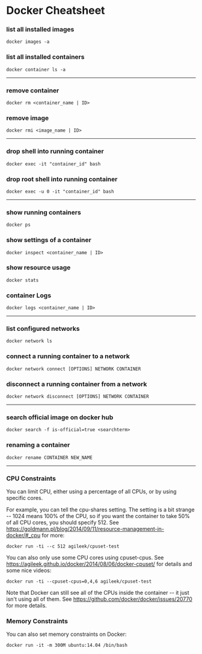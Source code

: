 # Docker Cheatsheet

### list all installed images
```
docker images -a
```

### list all installed containers
```
docker container ls -a
```

---

### remove container
```
docker rm <container_name | ID>
```

### remove image
```
docker rmi <image_name | ID>
```

---

### drop shell into running container
```
docker exec -it "container_id" bash
```

### drop root shell into running container
```
docker exec -u 0 -it "container_id" bash
```

---

### show running containers
```
docker ps
```

### show settings of a container
```
docker inspect <container_name | ID>
```

### show resource usage
```
docker stats
```

### container Logs
```
docker logs <container_name | ID>
```

---

### list configured networks
```
docker network ls
```

### connect a running container to a network
```
docker network connect [OPTIONS] NETWORK CONTAINER
```

### disconnect a running container from a network
```
docker network disconnect [OPTIONS] NETWORK CONTAINER
```

---

### search official image on docker hub
```
docker search -f is-official=true <searchterm>
```
  
### renaming a container
```
docker rename CONTAINER NEW_NAME
```

---

### CPU Constraints
You can limit CPU, either using a percentage of all CPUs, or by using specific cores.

For example, you can tell the cpu-shares setting. The setting is a bit strange -- 1024 means 100% of the CPU, so if you want the container to take 50% of all CPU cores, you should specify 512. See https://goldmann.pl/blog/2014/09/11/resource-management-in-docker/#_cpu for more:
```
docker run -ti --c 512 agileek/cpuset-test
```
You can also only use some CPU cores using cpuset-cpus. See https://agileek.github.io/docker/2014/08/06/docker-cpuset/ for details and some nice videos:

```
docker run -ti --cpuset-cpus=0,4,6 agileek/cpuset-test
```
Note that Docker can still see all of the CPUs inside the container -- it just isn't using all of them. See https://github.com/docker/docker/issues/20770 for more details.

### Memory Constraints
You can also set memory constraints on Docker:

```
docker run -it -m 300M ubuntu:14.04 /bin/bash
```
